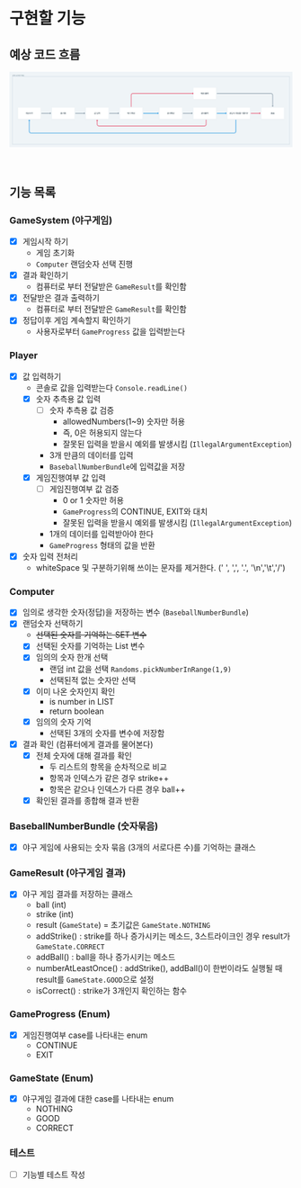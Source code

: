 # 구현할 기능
## 예상 코드 흐름 
![img.png](img.png)

<br/>

## 기능 목록
### GameSystem (야구게임)
- [x] 게임시작 하기
  - 게임 초기화
  - `Computer` 랜덤숫자 선택 진행
- [x] 결과 확인하기
  - 컴퓨터로 부터 전달받은 `GameResult`를 확인함
- [x] 전달받은 결과 출력하기
  - 컴퓨터로 부터 전달받은 `GameResult`를 확인함
- [x] 정답이후 게임 계속할지 확인하기
  - 사용자로부터 `GameProgress` 값을 입력받는다

### Player
- [x] 값 입력하기
  - 콘솔로 값을 입력받는다 `Console.readLine()`
  - [x] 숫자 추측용 값 입력
    - [ ] 숫자 추측용 값 검증
      - allowedNumbers(1~9) 숫자만 허용
      - 즉, 0은 허용되지 않는다
      - 잘못된 입력을 받을시 예외를 발생시킴 (`IllegalArgumentException`)
    - 3개 만큼의 데이터를 입력
    - `BaseballNumberBundle`에 입력값을 저장
  - [x] 게임진행여부 값 입력
    - [ ] 게임진행여부 값 검증
      - 0 or 1 숫자만 허용
      - `GameProgress`의 CONTINUE, EXIT와 대치
      - 잘못된 입력을 받을시 예외를 발생시킴 (`IllegalArgumentException`)
    - 1개의 데이터를 입력받아야 한다
    - `GameProgress` 형태의 값을 반환
- [x] 숫자 입력 전처리
  - whiteSpace 및 구분하기위해 쓰이는 문자를 제거한다. (' ', ',', '.', '\n','\t','/')

### Computer
- [x] 임의로 생각한 숫자(정답)을 저장하는 변수 (`BaseballNumberBundle`)
- [x] 랜덤숫자 선택하기
  - ~~선택된 숫자를 기억하는 SET 변수~~
  - [x] 선택된 숫자를 기억하는 List 변수
  - [x] 임의의 숫자 한개 선택
    - 랜덤 int 값을 선택 `Randoms.pickNumberInRange(1,9)`
    - 선택된적 없는 숫자만 선택
  - [x] 이미 나온 숫자인지 확인
    - is number in LIST
    - return boolean
  - [x] 임의의 숫자 기억
    - 선택된 3개의 숫자를 변수에 저장함
- [x] 결과 확인 (컴퓨터에게 결과를 물어본다)
  - [x] 전체 숫자에 대해 결과를 확인
    - 두 리스트의 항목을 순차적으로 비교
    - 항목과 인덱스가 같은 경우 strike++
    - 항목은 같으나 인덱스가 다른 경우 ball++
  - [x] 확인된 결과를 종합해 결과 반환

### BaseballNumberBundle (숫자묶음)
- [x] 야구 게임에 사용되는 숫자 묶음 (3개의 서로다른 수)를 기억하는 클래스

### GameResult (야구게임 결과)
- [x] 야구 게임 결과를 저장하는 클래스
  - ball (int)
  - strike (int)
  - result (`GameState`) = 초기값은 `GameState.NOTHING`
  - addStrike() : strike를 하나 증가시키는 메소드, 3스트라이크인 경우 result가 `GameState.CORRECT`
  - addBall() : ball을 하나 증가시키는 메소드
  - numberAtLeastOnce() : addStrike(), addBall()이 한번이라도 실행될 때 result를 `GameState.GOOD`으로 설정
  - isCorrect() : strike가 3개인지 확인하는 함수

### GameProgress (Enum)
- [x] 게임진행여부 case를 나타내는 enum
  - CONTINUE
  - EXIT

### GameState (Enum)
- [x] 야구게임 결과에 대한 case를 나타내는 enum
  - NOTHING
  - GOOD
  - CORRECT

### 테스트
- [ ] 기능별 테스트 작성

